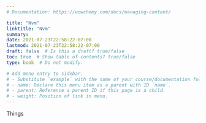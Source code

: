 ```yaml
---
# Documentation: https://wowchemy.com/docs/managing-content/

title: "Nvm"
linktitle: "Nvm"
summary:
date: 2021-07-23T22:58:22-07:00
lastmod: 2021-07-23T22:58:22-07:00
draft: false  # Is this a draft? true/false
toc: true  # Show table of contents? true/false
type: book  # Do not modify.

# Add menu entry to sidebar.
# - Substitute `example` with the name of your course/documentation folder.
# - name: Declare this menu item as a parent with ID `name`.
# - parent: Reference a parent ID if this page is a child.
# - weight: Position of link in menu.
---
```


Things
